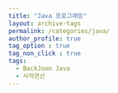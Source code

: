 ```yaml
---
title: "Java 프로그래밍"
layout: archive-tags
permalink: /categories/java/
author_profile: true
tag_option : true
tag_non_click : true
tags: 
  - BackJoon Java
  - 사칙연산
---
```




